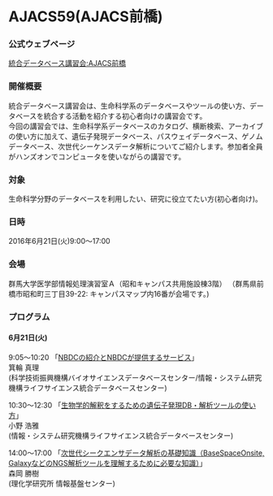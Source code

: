 # AJACS59(AJACS前橋)

### 公式ウェブページ
[統合データベース講習会:AJACS前橋](http://events.biosciencedbc.jp/training/ajacs59)

### 開催概要
統合データベース講習会は、生命科学系のデータベースやツールの使い方、データベースを統合する活動を紹介する初心者向けの講習会です。  
今回の講習会では、生命科学系データベースのカタログ、横断検索、アーカイブの使い方に加えて、遺伝子発現データベース、パスウェイデータベース、ゲノムデータベース、次世代シーケンスデータ解析についてご紹介します。参加者全員がハンズオンでコンピュータを使いながらの講習です。

### 対象
生命科学分野のデータベースを利用したい、研究に役立てたい方(初心者向け)。  

### 日時
2016年6月21日(火)9:00～17:00    

### 会場
群馬大学医学部情報処理演習室Ａ（昭和キャンパス共用施設棟3階）
（群馬県前橋市昭和町三丁目39-22: キャンパスマップ内16番が会場です。)  

### プログラム
#### 6月21日(火)
9:05～10:20 「[NBDCの紹介とNBDCが提供するサービス](https://github.com/AJACS-training/AJACS59/blob/master/minowa/)」  
箕輪 真理  
(科学技術振興機構バイオサイエンスデータベースセンター/情報・システム研究機構ライフサイエンス統合データベースセンター)

10:30～12:30 「[生物学的解釈をするための遺伝子発現DB・解析ツールの使い方](https://github.com/AJACS-training/AJACS59/blob/master/hono/)」  
小野 浩雅  
(情報・システム研究機構ライフサイエンス統合データベースセンター)

14:00～17:00 「[次世代シークエンサデータ解析の基礎知識（BaseSpaceOnsite, GalaxyなどのNGS解析ツールを理解するために必要な知識）](https://github.com/AJACS-training/AJACS59/blob/master/morioka/)」  
森岡 勝樹  
(理化学研究所 情報基盤センター)
